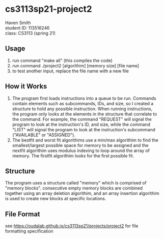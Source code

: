 # cs3113sp21-project2
Haven Smith<br/>
student ID: 113516246<br/>
class: CS3113 (spring 21)<br/>
## Usage
1. run command "make all" (this compiles the code)
2. run command ./project2 [algorithim] [memory size] [file name]
3. to test another input, replace the file name with a new file
## How it Works
1. The program first loads instructions into a queue to be run. Commands contain elements such as subcommands, IDs, and size, so I created a structure to hold any possible instruction. When running instructions, the program only looks at the elements in the structure that correlate to the command. For example, the command "REQUEST" will signal the program to look at the instruction's ID, and size, while the command "LIST" will signal the program to look at the instruction's subcommand ("AVAILABLE" or "ASSIGNED").
2. The bestfit and worst fit algorithims use a min/max algorithim to find the smallest/largest possible space for memory to be assigned and the nextfit algorithim uses modulus indexing to loop around the array of memory. The firstfit algorithim looks for the first possible fit.
## Structure
The program uses a structure called "memory" which is comprised of "memory blocks". consecutive empty memory blocks are combined together using an array deletion algorithim, and an array insertion algorithim is used to create new blocks at specific locations.
## File Format
see https://oudalab.github.io/cs3113sp21/projects/project2 for file formatting specification
